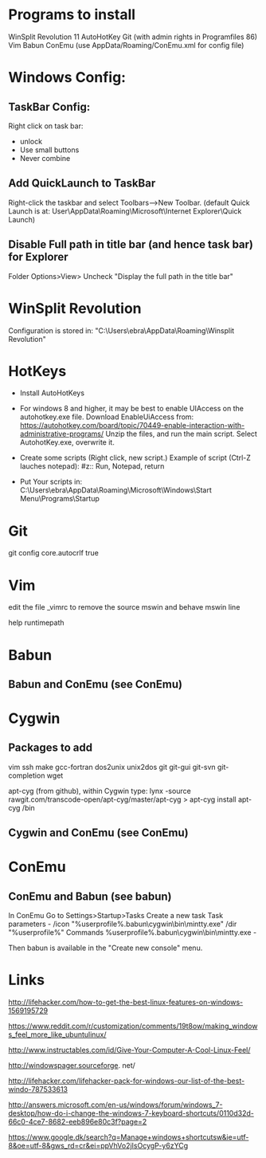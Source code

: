 
# Programs to install
WinSplit Revolution 11
AutoHotKey
Git  (with admin rights in Programfiles 86)
Vim
Babun
ConEmu  (use AppData/Roaming/ConEmu.xml for config file)


#  


# Windows Config:

## TaskBar Config:
Right click on task bar:
- unlock
- Use small buttons
- Never combine

## Add QuickLaunch to TaskBar
Right-click the taskbar and select Toolbars-->New Toolbar.
(default Quick Launch is at: User\AppData\Roaming\Microsoft\Internet Explorer\Quick Launch)

## Disable Full path in title bar (and hence task bar) for Explorer 
Folder Options>View> Uncheck "Display the full path in the title bar"



# WinSplit Revolution
Configuration is stored in:
"C:\Users\ebra\AppData\Roaming\Winsplit Revolution\"


# HotKeys

- Install AutoHotKeys

- For windows 8 and higher, it may be best to enable UIAccess on the autohotkey.exe file. Download EnableUiAccess from:  https://autohotkey.com/board/topic/70449-enable-interaction-with-administrative-programs/ 
Unzip the files, and run the main script. Select AutohotKey.exe, overwrite it. 

- Create some scripts (Right click, new script.) 
 Example of script (Ctrl-Z lauches notepad):
#z::
Run, Notepad,
return

- Put Your scripts in:
C:\Users\ebra\AppData\Roaming\Microsoft\Windows\Start Menu\Programs\Startup






# Git
git config core.autocrlf true


# Vim
edit the file _vimrc to remove the source mswin and behave mswin line

help runtimepath




# Babun

## Babun and ConEmu (see ConEmu)

# Cygwin

## Packages to add
vim
ssh
make 
gcc-fortran
dos2unix
unix2dos
git git-gui git-svn git-completion
wget

apt-cyg (from github), within Cygwin type:
lynx -source rawgit.com/transcode-open/apt-cyg/master/apt-cyg > apt-cyg
install apt-cyg /bin
## Cygwin and ConEmu (see ConEmu)






# ConEmu
## ConEmu and Babun (see babun)

In ConEmu
    Go to Settings>Startup>Tasks
    Create a new task
        Task parameters - /icon "%userprofile%.babun\cygwin\bin\mintty.exe" /dir "%userprofile%"
        Commands %userprofile%\.babun\cygwin\bin\mintty.exe -

Then babun is available in the "Create new console" menu.







# Links
http://lifehacker.com/how-to-get-the-best-linux-features-on-windows-1569195729

https://www.reddit.com/r/customization/comments/19t8ow/making_windows_feel_more_like_ubuntulinux/

http://www.instructables.com/id/Give-Your-Computer-A-Cool-Linux-Feel/



http://windowspager.sourceforge.
net/

http://lifehacker.com/lifehacker-pack-for-windows-our-list-of-the-best-windo-787533613


http://answers.microsoft.com/en-us/windows/forum/windows_7-desktop/how-do-i-change-the-windows-7-keyboard-shortcuts/0110d32d-66c0-4ce7-8682-eeb896e80c3f?page=2


https://www.google.dk/search?q=Manage+windows+shortcutsw&ie=utf-8&oe=utf-8&gws_rd=cr&ei=ppVhVo2jIsOcygP-y6zYCg


